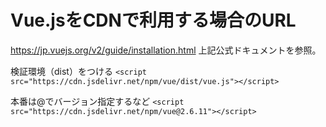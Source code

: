 # Vue.jsをCDNで利用する場合のURL

<https://jp.vuejs.org/v2/guide/installation.html>
上記公式ドキュメントを参照。

検証環境（dist）をつける
`<script src="https://cdn.jsdelivr.net/npm/vue/dist/vue.js"></script>`

本番は@でバージョン指定するなど
`<script src="https://cdn.jsdelivr.net/npm/vue@2.6.11"></script>`
